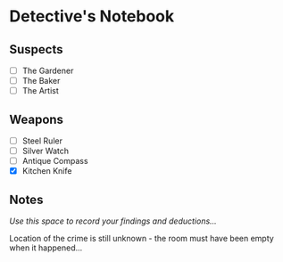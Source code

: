 # Detective's Notebook

## Suspects
- [ ] The Gardener
- [ ] The Baker
- [ ] The Artist

## Weapons
- [ ] Steel Ruler
- [ ] Silver Watch
- [ ] Antique Compass
- [x] Kitchen Knife

## Notes
*Use this space to record your findings and deductions...*

Location of the crime is still unknown - the room must have been empty when it happened...
